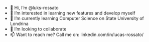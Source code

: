 - 👋 Hi, I’m @luks-rossato
- 👀 I’m interested in learning new features and develop myself
- 🌱 I’m currently learning Computer Science on State University of Londrina
- 💞️ I’m looking to collaborate 
- 📫 Want to reach me? Call me on: linkedin.com/in/lucas-rossato/

<!---
luks-rossato/luks-rossato is a ✨ special ✨ repository because its `README.md` (this file) appears on your GitHub profile.
You can click the Preview link to take a look at your changes.
--->

